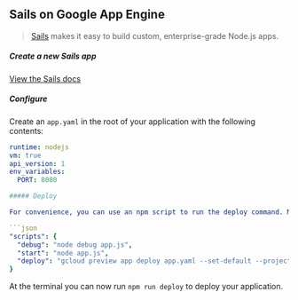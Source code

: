 ## Sails on Google App Engine

> [Sails](http://sailsjs.org/) makes it easy to build custom, enterprise-grade Node.js apps.

##### Create a new Sails app

[View the Sails docs](http://sailsjs.org/get-started)

##### Configure

Create an `app.yaml` in the root of your application with the following contents:

```yaml
runtime: nodejs
vm: true
api_version: 1
env_variables:
  PORT: 8080

##### Deploy

For convenience, you can use an npm script to run the deploy command. Modify your `package.json` to include:

```json
"scripts": {
  "debug": "node debug app.js",
  "start": "node app.js",
  "deploy": "gcloud preview app deploy app.yaml --set-default --project [project id]"
}
```

At the terminal you can now run `npm run deploy` to deploy your application.
